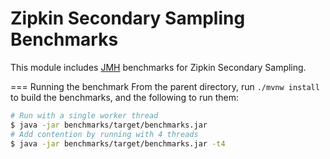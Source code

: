 Zipkin Secondary Sampling Benchmarks
=====================

This module includes [JMH](http://openjdk.java.net/projects/code-tools/jmh/) benchmarks for Zipkin Secondary Sampling.

=== Running the benchmark
From the parent directory, run `./mvnw install` to build the benchmarks, and the following to run them:

```bash
# Run with a single worker thread
$ java -jar benchmarks/target/benchmarks.jar
# Add contention by running with 4 threads
$ java -jar benchmarks/target/benchmarks.jar -t4
```
